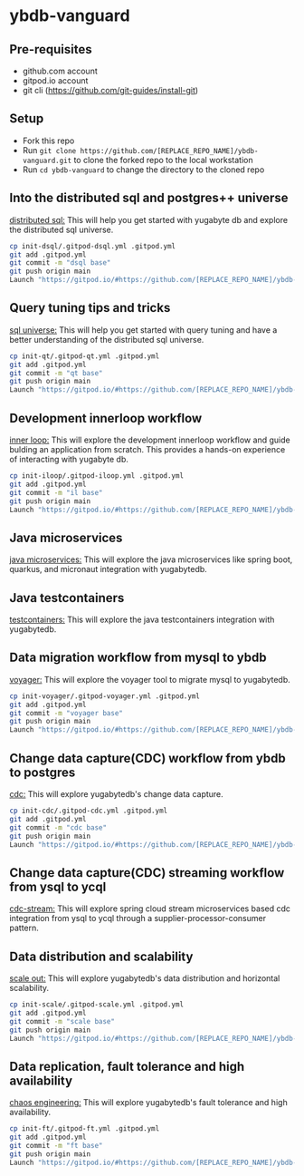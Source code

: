 # ybdb-vanguard

## Pre-requisites
- github.com account
- gitpod.io account
- git cli (https://github.com/git-guides/install-git)

## Setup
- Fork this repo
- Run `git clone https://github.com/[REPLACE_REPO_NAME]/ybdb-vanguard.git` to clone the forked repo to the local workstation
- Run `cd ybdb-vanguard` to change the directory to the cloned repo

## Into the distributed sql and postgres++ universe
[distributed sql:](init-dsql/README.md)
This will help you get started with yugabyte db and explore the distributed sql universe.

```bash
cp init-dsql/.gitpod-dsql.yml .gitpod.yml
git add .gitpod.yml
git commit -m "dsql base"
git push origin main
Launch "https://gitpod.io/#https://github.com/[REPLACE_REPO_NAME]/ybdb-vanguard.git" in browser
```

## Query tuning tips and tricks
[sql universe:](init-qt/README.md)
This will help you get started with query tuning and have a better understanding of the distributed sql universe.

```bash
cp init-qt/.gitpod-qt.yml .gitpod.yml
git add .gitpod.yml
git commit -m "qt base"
git push origin main
Launch "https://gitpod.io/#https://github.com/[REPLACE_REPO_NAME]/ybdb-vanguard.git" in browser
```

## Development innerloop workflow
[inner loop:](init-iloop/README.md)
This will explore the development innerloop workflow and guide bulding an application from scratch. This provides a hands-on experience of interacting with yugabyte db.

```bash
cp init-iloop/.gitpod-iloop.yml .gitpod.yml
git add .gitpod.yml
git commit -m "il base"
git push origin main
Launch "https://gitpod.io/#https://github.com/[REPLACE_REPO_NAME]/ybdb-vanguard.git" in browser
```

## Java microservices
[java microservices:](https://github.com/srinivasa-vasu/yb-ms-data)
This will explore the java microservices like spring boot, quarkus, and micronaut integration with yugabytedb.

## Java testcontainers
[testcontainers:](https://github.com/srinivasa-vasu/ybdb-boot-data)
This will explore the java testcontainers integration with yugabytedb.

## Data migration workflow from mysql to ybdb
[voyager:](init-voyager/README.md)
This will explore the voyager tool to migrate mysql to yugabytedb.

```bash
cp init-voyager/.gitpod-voyager.yml .gitpod.yml
git add .gitpod.yml
git commit -m "voyager base"
git push origin main
Launch "https://gitpod.io/#https://github.com/[REPLACE_REPO_NAME]/ybdb-vanguard.git" in browser
```

## Change data capture(CDC) workflow from ybdb to postgres
[cdc:](init-cdc/README.md)
This will explore yugabytedb's change data capture.

```bash
cp init-cdc/.gitpod-cdc.yml .gitpod.yml
git add .gitpod.yml
git commit -m "cdc base"
git push origin main
Launch "https://gitpod.io/#https://github.com/[REPLACE_REPO_NAME]/ybdb-vanguard.git" in browser
```

## Change data capture(CDC) streaming workflow from ysql to ycql
[cdc-stream:](https://github.com/srinivasa-vasu/yb-cdc-streams)
This will explore spring cloud stream microservices based cdc integration from ysql to ycql through a supplier-processor-consumer pattern.

## Data distribution and scalability
[scale out:](init-scale/README.md)
This will explore yugabytedb's data distribution and horizontal scalability.

```bash
cp init-scale/.gitpod-scale.yml .gitpod.yml
git add .gitpod.yml
git commit -m "scale base"
git push origin main
Launch "https://gitpod.io/#https://github.com/[REPLACE_REPO_NAME]/ybdb-vanguard.git" in browser
```

## Data replication, fault tolerance and high availability
[chaos engineering:](init-ft/README.md)
This will explore yugabytedb's fault tolerance and high availability.

```bash
cp init-ft/.gitpod-ft.yml .gitpod.yml
git add .gitpod.yml
git commit -m "ft base"
git push origin main
Launch "https://gitpod.io/#https://github.com/[REPLACE_REPO_NAME]/ybdb-vanguard.git" in browser
```
